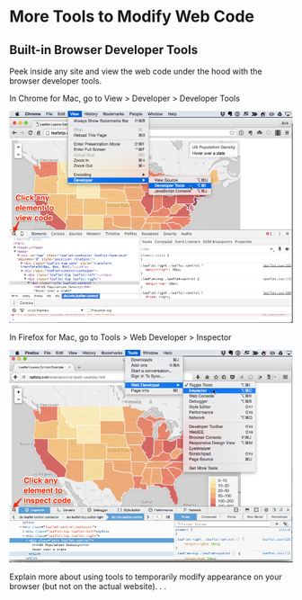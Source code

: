 # More Tools to Modify Web Code

## Built-in Browser Developer Tools
Peek inside any site and view the web code under the hood with the browser developer tools.

In Chrome for Mac, go to View > Developer > Developer Tools

![](Chrome-developer-tools.png)

In Firefox for Mac, go to Tools > Web Developer > Inspector

![](Firefox-tools-inspector.png)

Explain more about using tools to temporarily modify appearance on your browser (but not on the actual website). . .
